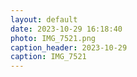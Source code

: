 ```yaml
---
layout: default
date: 2023-10-29 16:18:40
photo: IMG_7521.png
caption_header: 2023-10-29
caption: IMG_7521
---
```

